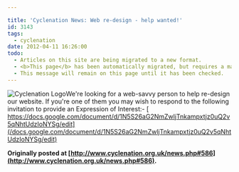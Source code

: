 ```yaml
---

title: 'Cyclenation News: Web re-design - help wanted!'
id: 3143
tags:
  - cyclenation
date: 2012-04-11 16:26:00
todo:
  - Articles on this site are being migrated to a new format.
  - <b>This page</b> has been automatically migrated, but requires a manual check-&amp;-tune to ensure the format and links all work as expected.
  - This message will remain on this page until it has been checked.
---
```


![Cyclenation Logo](http://www.pompeybug.co.uk/wp-content/plugins/wp-cyclenation-news/cnlogo.jpg)We're  looking for a web-savvy person to help re-design our website. If you're  one of them you may wish to respond to the following invitation to  provide an Expression of Interest:- 
 [
https://docs.google.com/document/d/1N5S26aG2NmZwljTnkampxtjz0uQ2v5qNhtUdzIoNYSg/edit](/docs.google.com/document/d/1N5S26aG2NmZwljTnkampxtjz0uQ2v5qNhtUdzIoNYSg/edit)<p>**Originally posted at [http://www.cyclenation.org.uk/news.php#586](http://www.cyclenation.org.uk/news.php#586).**